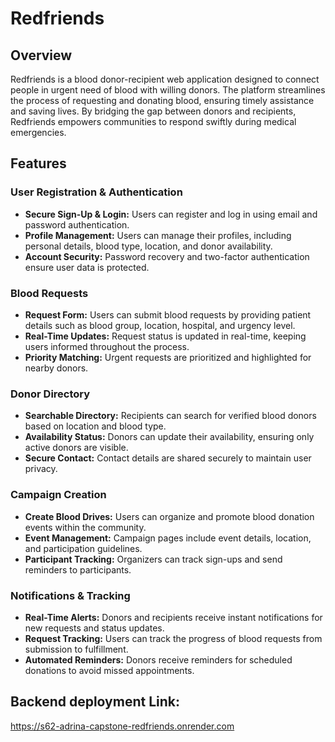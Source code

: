 # Redfriends  

## Overview  
Redfriends is a blood donor-recipient web application designed to connect people in urgent need of blood with willing donors. The platform streamlines the process of requesting and donating blood, ensuring timely assistance and saving lives. By bridging the gap between donors and recipients, Redfriends empowers communities to respond swiftly during medical emergencies.  

## Features  

### User Registration & Authentication  
- **Secure Sign-Up & Login:** Users can register and log in using email and password authentication.  
- **Profile Management:** Users can manage their profiles, including personal details, blood type, location, and donor availability.  
- **Account Security:** Password recovery and two-factor authentication ensure user data is protected.  

### Blood Requests  
- **Request Form:** Users can submit blood requests by providing patient details such as blood group, location, hospital, and urgency level.  
- **Real-Time Updates:** Request status is updated in real-time, keeping users informed throughout the process.  
- **Priority Matching:** Urgent requests are prioritized and highlighted for nearby donors.  

### Donor Directory  
- **Searchable Directory:** Recipients can search for verified blood donors based on location and blood type.  
- **Availability Status:** Donors can update their availability, ensuring only active donors are visible.  
- **Secure Contact:** Contact details are shared securely to maintain user privacy.  

### Campaign Creation  
- **Create Blood Drives:** Users can organize and promote blood donation events within the community.  
- **Event Management:** Campaign pages include event details, location, and participation guidelines.  
- **Participant Tracking:** Organizers can track sign-ups and send reminders to participants.  

### Notifications & Tracking  
- **Real-Time Alerts:** Donors and recipients receive instant notifications for new requests and status updates.  
- **Request Tracking:** Users can track the progress of blood requests from submission to fulfillment.  
- **Automated Reminders:** Donors receive reminders for scheduled donations to avoid missed appointments.  


## Backend deployment Link:
https://s62-adrina-capstone-redfriends.onrender.com